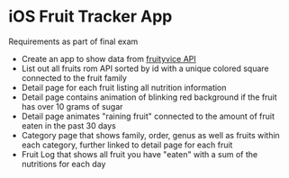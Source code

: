 # iOS Fruit Tracker App

Requirements as part of final exam
* Create an app to show data from [fruityvice API](https://www.fruityvice.com)
* List out all fruits rom API sorted by id with a unique colored square connected to the fruit family
* Detail page for each fruit listing all nutrition information
* Detail page contains animation of blinking red background if the fruit has over 10 grams of sugar
* Detail page animates "raining fruit" connected to the amount of fruit eaten in the past 30 days
* Category page that shows family, order, genus as well as fruits within each category, further linked to detail page for each fruit
* Fruit Log that shows all fruit you have "eaten" with a sum of the nutritions for each day
